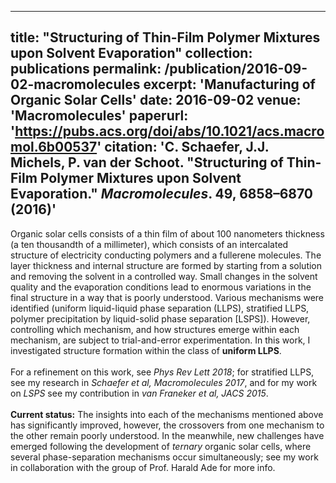 
---
title: "Structuring of Thin-Film Polymer Mixtures upon Solvent Evaporation"
collection: publications
permalink: /publication/2016-09-02-macromolecules
excerpt: 'Manufacturing of Organic Solar Cells'
date: 2016-09-02
venue: 'Macromolecules'
paperurl: 'https://pubs.acs.org/doi/abs/10.1021/acs.macromol.6b00537'
citation: 'C. Schaefer, J.J. Michels, P. van der Schoot. &quot;Structuring of Thin-Film Polymer Mixtures upon Solvent Evaporation.&quot; <i>Macromolecules</i>. 49, 6858–6870 (2016)'
---

Organic solar cells consists of a thin film of about 100 nanometers thickness (a ten thousandth of a millimeter), which consists of an intercalated structure of electricity conducting polymers and a fullerene molecules.
The layer thickness and internal structure are formed by starting from a solution and removing the solvent in a controlled way.
Small changes in the solvent quality and the evaporation conditions lead to enormous variations in the final structure in a way that is poorly understood.
Various mechanisms were identified (uniform liquid-liquid phase separation (LLPS), stratified LLPS, polymer precipitation by liquid-solid phase separation [LSPS]). However, controlling which mechanism, and how structures emerge within each mechanism, are subject to trial-and-error experimentation.
In this work, I investigated structure formation within the class of **uniform LLPS**. <br/>  <br/> 
For a refinement on this work, see *Phys Rev Lett 2018*; for stratified LLPS, see my research in *Schaefer et al,  Macromolecules 2017*, and for my work on *LSPS* see my contribution in *van Franeker et al, JACS 2015*. <br/>  <br/> 
**Current status:** The insights into each of the mechanisms mentioned above has significantly improved, however, the crossovers from one mechanism to the other remain poorly understood. In the meanwhile, new challenges have emerged following the development of *ternary* organic solar cells, where several phase-separation mechanisms occur simultaneously; see my work in collaboration with the group of Prof. Harald Ade for more info.
